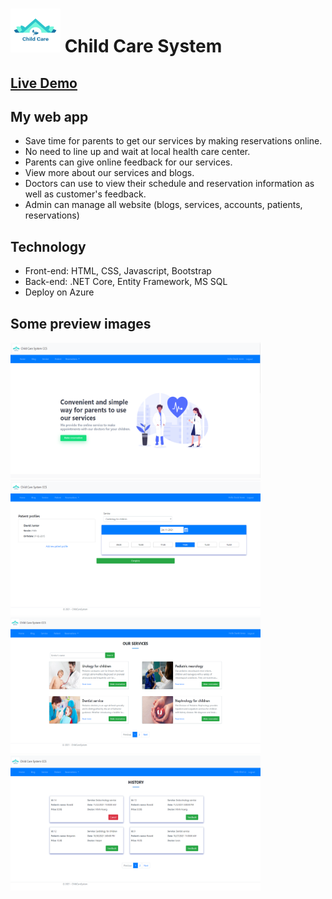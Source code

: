 # <img src="./docs/images/logo.png" width="80" height="70" /> Child Care System

## [Live Demo](https://childcaresystem.azurewebsites.net/)

## My web app
- Save time for parents to get our services by making reservations online.
- No need to line up and wait at local health care center.
- Parents can give online feedback for our services.
- View more about our services and blogs.
- Doctors can use to view their schedule and reservation information as well as customer's feedback.
- Admin can manage all website (blogs, services, accounts, patients, reservations)

## Technology
- Front-end: HTML, CSS, Javascript, Bootstrap
- Back-end: .NET Core, Entity Framework, MS SQL
- Deploy on Azure

## Some preview images
<img src="./docs/images/homepage.png" width="400" height="217" />&nbsp;<img src="./docs/images/reservations.png" width="400" height="217" />
<img src="./docs/images/service.png" width="400" height="217" />&nbsp;<img src="./docs/images/history.png" width="400" height="217" />
